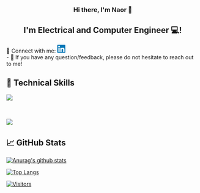 <h3 align="center">
Hi there, I'm Naor 👋
</h3>

<h2 align="center">
I'm Electrical and Computer Engineer 💻!
</h2> 
🤝 Connect with me: <a href="https://www.linkedin.com/in/naor-cohen-675694223/"><img align="mid" src="https://raw.githubusercontent.com/naorJR/naorJR/main/Images/linkedin.svg" alt=" Naor | LinkedIn" width="21px"/></a>
</br>
- 💬 If you have any question/feedback, please do not hesitate to reach out to me!

## 💼 Technical Skills


![](https://img.shields.io/badge/Code-Python-informational?style=flat&logo=SQLite&color=003B57)

</br>

![](https://img.shields.io/badge/Tools-GitHub-informational?style=flat&logo=GitHub&color=181717)

## 📈 GitHub Stats 

[![Anurag's github stats](https://github-readme-stats.vercel.app/api?username=naorJR)](https://github.com/naorJR)

[![Top Langs](https://github-readme-stats.vercel.app/api/top-langs/?username=naorJR&layout=compact)](https://github.com/naorJR)

[![Visitors](https://visitor-badge.glitch.me/badge?page_id=naorJR.naorJR)](https://www.linkedin.com/in/naor-cohen-675694223/)

<!--
**naorJR/naorJR** is a ✨ _special_ ✨ repository because its `README.md` (this file) appears on your GitHub profile.

Here are some ideas to get you started:

- 🔭 I’m currently working on find a new job as computer enginner
- 🌱 I’m currently learning ...
- 👯 I’m looking to collaborate on ...
- 🤔 I’m looking for help with ...
- 💬 Ask me about ...
- 📫 How to reach me: ...
- 😄 Pronouns: ...
- ⚡ Fun fact: ...
-->

